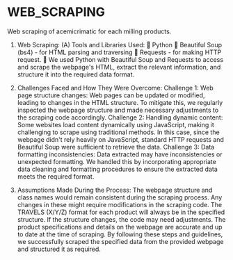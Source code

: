 # WEB_SCRAPING
Web scraping of acemicrimatic for each milling products.
1. Web Scraping:
(A) Tools and Libraries Used:
 Python
 Beautiful Soup (bs4) - for HTML parsing and traversing
 Requests - for making HTTP request.
 We used Python with Beautiful Soup and Requests to access and scrape the webpage's   HTML, extract the relevant information, and structure it into the required data format.

2. Challenges Faced and How They Were Overcome:
Challenge 1: Web page structure changes:
Web pages can be updated or modified, leading to changes in the HTML structure. To mitigate this, we regularly inspected the webpage structure and made necessary adjustments to the scraping code accordingly.
Challenge 2: Handling dynamic content:
Some websites load content dynamically using JavaScript, making it challenging to scrape using traditional methods. In this case, since the webpage didn't rely heavily on JavaScript, standard HTTP requests and Beautiful Soup were sufficient to retrieve the data.
Challenge 3: Data formatting inconsistencies:
Data extracted may have inconsistencies or unexpected formatting. We handled this by incorporating appropriate data cleaning and formatting procedures to ensure the extracted data meets the required format.

3. Assumptions Made During the Process:
The webpage structure and class names would remain consistent during the scraping process. Any changes in these might require modifications in the scraping code.
The TRAVELS (X/Y/Z) format for each product will always be in the specified structure. If the structure changes, the code may need adjustments.
The product specifications and details on the webpage are accurate and up to date at the time of scraping.
By following these steps and guidelines, we successfully scraped the specified data from the provided webpage and structured it as required.
